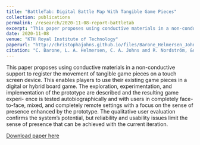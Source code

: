 ```yaml
---
title: "BattleTab: Digital Battle Map With Tangible Game Pieces"
collection: publications
permalink: /research/2020-11-08-report-battletab
excerpt: "This paper proposes using conductive materials in a non-conductive support to register the movement of tangible game pieces on a touch screen device."
date: 2020-11-08
venue: "KTH Royal Institute of Technology"
paperurl: "http://christophajohns.github.io/files/Barone_Helmersen_Johns_Nordstroem_BattleTab_2020.pdf"
citation: "C. Barone, L. A. Helmersen, C. A. Johns and R. Nordström, &quot;BattleTab: Digital Battle Map With Tangible Game Pieces.&quot; <i>KTH Royal Institute of Technology</i>, 2020."
---
```


This paper proposes using conductive materials in a non-conductive support to register the movement of tangible game pieces on a touch screen device. This enables players to use their existing game pieces in a digital or hybrid board game. The exploration, experimentation, and implementation of the prototype are described and the resulting game experi- ence is tested autobiographically and with users in completely face-to-face, mixed, and completely remote settings with a focus on the sense of presence enhanced by the prototype. The qualitative user evaluation confirms the system’s potential, but reliability and usability issues limit the sense of presence that can be achieved with the current iteration.

[Download paper here](http://christophajohns.github.io/files/Barone_Helmersen_Johns_Nordstroem_BattleTab_2020.pdf)
